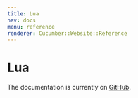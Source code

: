 ```yaml
---
title: Lua
nav: docs
menu: reference
renderer: Cucumber::Website::Reference
---
```


# Lua

The documentation is currently on [GitHub](https://github.com/cucumber/cucumber-lua).

